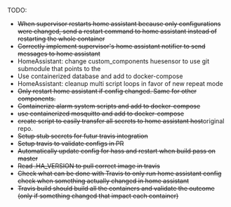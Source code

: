 TODO:
- ~~When supervisor restarts home assistant because only configurations were changed, send a restart command to home assistant instead of restarting the whole container~~
- ~~Correctly implement supervisor's home assistant notifier to send messages to home assistant~~
- HomeAssistant: change custom_components huesensor to use git submodule that points to the
- Use containerized database and add to docker-compose
- HomeAssistant: cleanup multi script loops in favor of new repeat mode
- ~~Only restart home assistant if config changed. Same for other components.~~
- ~~Containerize alarm system scripts and add to docker-compose~~
- ~~use containerized mosquitto and add to docker-compose~~
- ~~create script to easily transfer all secrets to home assistant host~~original repo.
- ~~Setup stub secrets for futur travis integration~~
- ~~Setup travis to validate configs in PR~~
- ~~Automatically update config for hass and restart when build pass on master~~
- ~~Read .HA_VERSION to pull correct image in travis~~
- ~~Check what can be done with Travis to only run home assistant config check when something actually changed in home assistant~~
- ~~Travis build should build all the containers and validate the outcome (only if something changed that impact each container)~~
